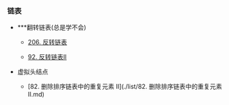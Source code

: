 ### 链表

- ***翻转链表(总是学不会)

  - [206. 反转链表](./list/206.反转链表.md)

  - [92. 反转链表II](./list/92.反转链表II.md)

- 虚拟头结点
  - [82. 删除排序链表中的重复元素 II](./list/82. 删除排序链表中的重复元素 II.md)